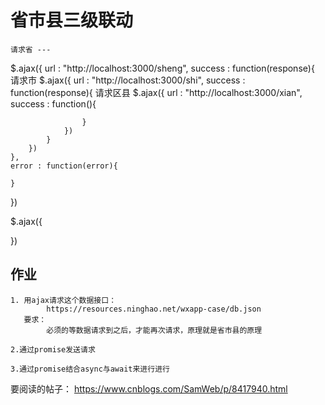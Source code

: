 # 省市县三级联动

    请求省 --- 
$.ajax({
    url : "http://localhost:3000/sheng",
    success : function(response){
        请求市
        $.ajax({
            url : "http://localhost:3000/shi",
            success : function(response){
                请求区县
                $.ajax({
                    url : "http://localhost:3000/xian",
                    success : function(){
                    
                    }
                })
            }
        })
    },
    error : function(error){
    
    }
})

$.ajax({

})


## 作业

    1. 用ajax请求这个数据接口：
            https://resources.ninghao.net/wxapp-case/db.json
       要求：
            必须的等数据请求到之后，才能再次请求，原理就是省市县的原理     
            
    2.通过promise发送请求
    
    3.通过promise结合async与await来进行进行        

要阅读的帖子： https://www.cnblogs.com/SamWeb/p/8417940.html